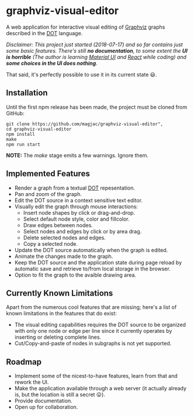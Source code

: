 # graphviz-visual-editor

A web application for interactive visual editing of [Graphviz](http://www.graphviz.org) graphs described in the [DOT](https://www.graphviz.org/doc/info/lang.html) language.

*Disclaimer: This project just started (2018-07-17) and so far contains just some basic features. There's still **no documentation**, to some extent the **UI is horrible** (The author is learning [Material UI](https://material-ui.com/) and [React](https://material-ui.com/) while coding) and **some choices in the UI does nothing***.

That said, it's perfectly possible to use it in its current state :smiley:.

## Installation ##

Until the first npm release has been made, the project must be cloned from GitHub:
```
git clone https://github.com/magjac/graphviz-visual-editor",
cd graphviz-visual-editor
npm install
make
npm run start
```

**NOTE:** The *make* stage emits a few warnings. Ignore them.

## Implemented Features ##

* Render a graph from a textual [DOT](https://www.graphviz.org/doc/info/lang.html) repesentation.
* Pan and zoom of the graph.
* Edit the DOT source in a context sensitive text editor.
* Visually edit the graph through mouse interactions:
  * Insert node shapes by click or drag-and-drop.
  * Select default node style, color and fillcolor.
  * Draw edges between nodes.
  * Select nodes and edges by click or by area drag.
  * Delete selected nodes and edges.
  * Copy a selected node.
* Update the DOT source automatically when the graph is edited.
* Animate the changes made to the graph.
* Keep the DOT source and the application state during page reload by automatic save and retrieve to/from local storage in the browser.
* Option to fit the graph to the avaible drawing area.

## Currently Known Limitations ##

Apart from the numerous cool features that are missing; here's a list of known limitations in the features that do exist:

* The visual editing capabilities requires the DOT source to be organized with only one node or edge per line since it currently operates by inserting or deleting complete lines.
* Cut/Copy-and-paste of nodes in subgraphs is not yet supported.

## Roadmap ##

* Implement some of the nicest-to-have features, learn from that and rework the UI.
* Make the application available through a web server (it actually already is, but the location is still a secret :stuck_out_tongue:).
* Provide documentation.
* Open up for collaboration.

